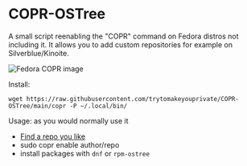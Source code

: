 # COPR-OSTree
A small script reenabling the "COPR" command on Fedora distros not including it. It allows you to add custom repositories for example on Silverblue/Kinoite.

![Fedora COPR image](https://copr.fedorainfracloud.org/static/copr_logo.png)

Install:

```
wget https://raw.githubusercontent.com/trytomakeyouprivate/COPR-OSTree/main/copr -P ~/.local/bin/
```

Usage: as you would normally use it
- [Find a repo you like](https://copr.fedorainfracloud.org/coprs/)
- sudo copr enable author/repo
- install packages with `dnf` or `rpm-ostree`
